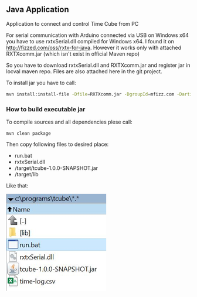 ## Java Application

Application to connect and control Time Cube from PC

For serial communication with Arduino connected via USB on Windows x64 you have to use rxtxSerial.dll compiled for Windows x64.
I found it on http://fizzed.com/oss/rxtx-for-java.
However it works only with attached RXTXcomm.jar (which isn't exist in official Maven repo)

So you have to download rxtxSerial.dll and RXTXcomm.jar and register jar in locval maven repo.
Files are also attached here in the git project.

To install jar you have to call:
```bash
mvn install:install-file -Dfile=RXTXcomm.jar -DgroupId=mfizz.com -DartifactId=mfz-rxtx -Dversion=2.2.0 -Dpackaging=jar
```
### How to build executable jar
To compile sources and all dependencies plese call:
```
mvn clean package
```
Then copy following files to desired place:
* run.bat
* rxtxSerial.dll
* /target/tcube-1.0.0-SNAPSHOT.jar 
* /target/lib

Like that:

![Destination folder](folder.jpg?raw=true "Destination folder")
